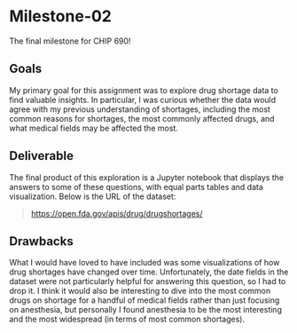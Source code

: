 # Milestone-02
The final milestone for CHIP 690!

## Goals
My primary goal for this assignment was to explore drug shortage data to find valuable insights. In particular, I was curious whether the data would agree with my previous understanding of shortages, including the most common reasons for shortages, the most commonly affected drugs, and what medical fields may be affected the most. 

## Deliverable
The final product of this exploration is a Jupyter notebook that displays the answers to some of these questions, with equal parts tables and data visualization. Below is the URL of the dataset:
> https://open.fda.gov/apis/drug/drugshortages/

## Drawbacks
What I would have loved to have included was some visualizations of how drug shortages have changed over time. Unfortunately, the date fields in the dataset were not particularly helpful for answering this question, so I had to drop it. I think it would also be interesting to dive into the most common drugs on shortage for a handful of medical fields rather than just focusing on anesthesia, but personally I found anesthesia to be the most interesting and the most widespread (in terms of most common shortages).
